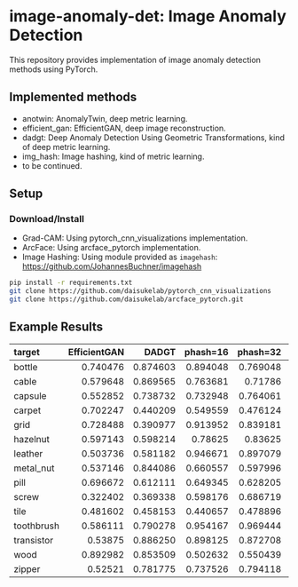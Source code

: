 # image-anomaly-det: Image Anomaly Detection

This repository provides implementation of image anomaly detection methods using PyTorch.

## Implemented methods

- anotwin: AnomalyTwin, deep metric learning.
- efficient_gan: EfficientGAN, deep image reconstruction.
- dadgt: Deep Anomaly Detection Using Geometric Transformations, kind of deep metric learning.
- img_hash: Image hashing, kind of metric learning.
- to be continued.

## Setup

### Download/Install

- Grad-CAM: Using pytorch_cnn_visualizations implementation.
- ArcFace: Using arcface_pytorch implementation.
- Image Hashing: Using module provided as `imagehash`: https://github.com/JohannesBuchner/imagehash

```sh
pip install -r requirements.txt
git clone https://github.com/daisukelab/pytorch_cnn_visualizations
git clone https://github.com/daisukelab/arcface_pytorch.git
```

## Example Results

| target     | EfficientGAN |   DADGT    |   phash=16 |   phash=32 |   phash=64 |   whash=16 |   whash=32 |
|:-----------|-------------:|-----------:|-----------:|-----------:|-----------:|-----------:|-----------:|
| bottle     |     0.740476 |   0.874603 |   0.894048 |   0.769048 |   0.834921 |   0.831746 |   0.835714 |
| cable      |     0.579648 |   0.869565 |   0.763681 |   0.71786  |   0.655454 |   0.688999 |   0.756747 |
| capsule    |     0.552852 |   0.738732 |   0.732948 |   0.764061 |   0.751296 |   0.540088 |   0.713801 |
| carpet     |     0.702247 |   0.440209 |   0.549559 |   0.476124 |   0.49378  |   0.60012  |   0.461276 |
| grid       |     0.728488 |   0.390977 |   0.913952 |   0.839181 |   0.786967 |   0.619883 |   0.56391  |
| hazelnut   |     0.597143 |   0.598214 |   0.78625  |   0.83625  |   0.8125   |   0.462679 |   0.530714 |
| leather    |     0.503736 |   0.581182 |   0.946671 |   0.897079 |   0.757812 |   0.838655 |   0.793648 |
| metal_nut  |     0.537146 |   0.844086 |   0.660557 |   0.597996 |   0.556452 |   0.714809 |   0.782014 |
| pill       |     0.696672 |   0.612111 |   0.649345 |   0.628205 |   0.635706 |   0.648663 |   0.854883 |
| screw      |     0.322402 |   0.369338 |   0.598176 |   0.686719 |   0.647469 |   0.573786 |   0.605759 |
| tile       |     0.481602 |   0.458153 |   0.440657 |   0.478896 |   0.450397 |   0.330447 |   0.308983 |
| toothbrush |     0.586111 |   0.790278 |   0.954167 |   0.969444 |   0.915278 |   0.713889 |   0.806944 |
| transistor |     0.53875  |   0.886250 |   0.898125 |   0.872708 |   0.814375 |   0.723125 |   0.743958 |
| wood       |     0.892982 |   0.853509 |   0.502632 |   0.550439 |   0.710088 |   0.393421 |   0.321053 |
| zipper     |     0.52521  |   0.781775 |   0.737526 |   0.794118 |   0.874081 |   0.463629 |   0.419118 |
